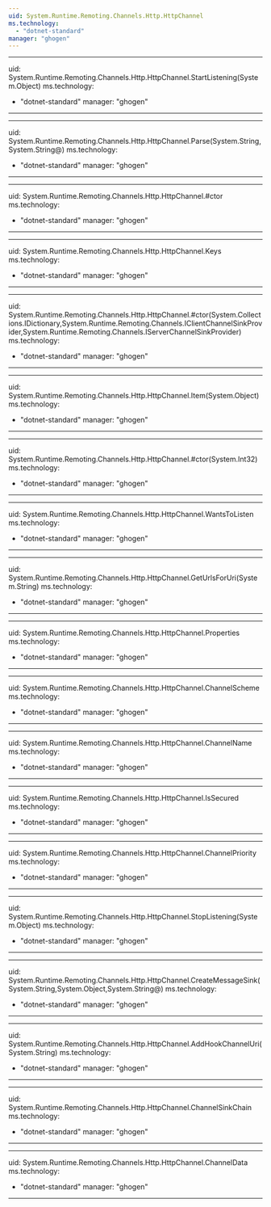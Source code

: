 ```yaml
---
uid: System.Runtime.Remoting.Channels.Http.HttpChannel
ms.technology: 
  - "dotnet-standard"
manager: "ghogen"
---
```


---
uid: System.Runtime.Remoting.Channels.Http.HttpChannel.StartListening(System.Object)
ms.technology: 
  - "dotnet-standard"
manager: "ghogen"
---

---
uid: System.Runtime.Remoting.Channels.Http.HttpChannel.Parse(System.String,System.String@)
ms.technology: 
  - "dotnet-standard"
manager: "ghogen"
---

---
uid: System.Runtime.Remoting.Channels.Http.HttpChannel.#ctor
ms.technology: 
  - "dotnet-standard"
manager: "ghogen"
---

---
uid: System.Runtime.Remoting.Channels.Http.HttpChannel.Keys
ms.technology: 
  - "dotnet-standard"
manager: "ghogen"
---

---
uid: System.Runtime.Remoting.Channels.Http.HttpChannel.#ctor(System.Collections.IDictionary,System.Runtime.Remoting.Channels.IClientChannelSinkProvider,System.Runtime.Remoting.Channels.IServerChannelSinkProvider)
ms.technology: 
  - "dotnet-standard"
manager: "ghogen"
---

---
uid: System.Runtime.Remoting.Channels.Http.HttpChannel.Item(System.Object)
ms.technology: 
  - "dotnet-standard"
manager: "ghogen"
---

---
uid: System.Runtime.Remoting.Channels.Http.HttpChannel.#ctor(System.Int32)
ms.technology: 
  - "dotnet-standard"
manager: "ghogen"
---

---
uid: System.Runtime.Remoting.Channels.Http.HttpChannel.WantsToListen
ms.technology: 
  - "dotnet-standard"
manager: "ghogen"
---

---
uid: System.Runtime.Remoting.Channels.Http.HttpChannel.GetUrlsForUri(System.String)
ms.technology: 
  - "dotnet-standard"
manager: "ghogen"
---

---
uid: System.Runtime.Remoting.Channels.Http.HttpChannel.Properties
ms.technology: 
  - "dotnet-standard"
manager: "ghogen"
---

---
uid: System.Runtime.Remoting.Channels.Http.HttpChannel.ChannelScheme
ms.technology: 
  - "dotnet-standard"
manager: "ghogen"
---

---
uid: System.Runtime.Remoting.Channels.Http.HttpChannel.ChannelName
ms.technology: 
  - "dotnet-standard"
manager: "ghogen"
---

---
uid: System.Runtime.Remoting.Channels.Http.HttpChannel.IsSecured
ms.technology: 
  - "dotnet-standard"
manager: "ghogen"
---

---
uid: System.Runtime.Remoting.Channels.Http.HttpChannel.ChannelPriority
ms.technology: 
  - "dotnet-standard"
manager: "ghogen"
---

---
uid: System.Runtime.Remoting.Channels.Http.HttpChannel.StopListening(System.Object)
ms.technology: 
  - "dotnet-standard"
manager: "ghogen"
---

---
uid: System.Runtime.Remoting.Channels.Http.HttpChannel.CreateMessageSink(System.String,System.Object,System.String@)
ms.technology: 
  - "dotnet-standard"
manager: "ghogen"
---

---
uid: System.Runtime.Remoting.Channels.Http.HttpChannel.AddHookChannelUri(System.String)
ms.technology: 
  - "dotnet-standard"
manager: "ghogen"
---

---
uid: System.Runtime.Remoting.Channels.Http.HttpChannel.ChannelSinkChain
ms.technology: 
  - "dotnet-standard"
manager: "ghogen"
---

---
uid: System.Runtime.Remoting.Channels.Http.HttpChannel.ChannelData
ms.technology: 
  - "dotnet-standard"
manager: "ghogen"
---
